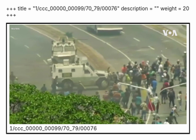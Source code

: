 +++
title = "1/ccc_00000_00099/70_79/00076"
description = ""
weight = 20
+++

<table style="border:2px solid black;max-width:800px;max-height:800px;" 
><tr><td>
<img class="center-fit-jpg"
src="/jpg_/aaa_20190430_NxaOmWaI8sI_00075.jpg">
1/ccc_00000_00099/70_79/00076
</img></td></tr></table>
